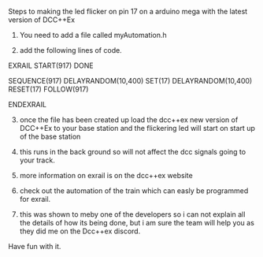 Steps to making the led flicker on pin 17 on a arduino mega with the latest version of DCC++Ex

1. You need to add a file called myAutomation.h

2. add the following lines of code.

EXRAIL
START(917)
DONE

SEQUENCE(917)
DELAYRANDOM(10,400) SET(17)
DELAYRANDOM(10,400) RESET(17)
FOLLOW(917)


ENDEXRAIL

3. once the file has been created up load the dcc++ex new version of DCC++Ex to your base station and the flickering led will start on start up of the base station

4. this runs in the back ground so will not affect the dcc signals going to your track.

5. more information on exrail is on the dcc++ex website


6. check out the automation of the train which can easly be programmed for exrail.

7. this was shown to meby one of the developers so i can not explain all the details of how its being done, but i am sure the team will help you as they did me on the Dcc++ex discord.

Have fun with it.


